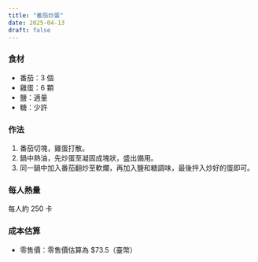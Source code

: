 ```yaml
---
title: "番茄炒蛋"
date: 2025-04-13
draft: false
---
```


### 食材

- 番茄：3 個
- 雞蛋：6 顆
- 鹽：適量
- 糖：少許

### 作法

1. 番茄切塊，雞蛋打散。
2. 鍋中熱油，先炒蛋至凝固成塊狀，盛出備用。
3. 同一鍋中加入番茄翻炒至軟爛，再加入鹽和糖調味，最後拌入炒好的蛋即可。

### 每人熱量  
每人約 250 卡

### 成本估算
- 零售價：零售價估算為 $73.5（臺幣）
